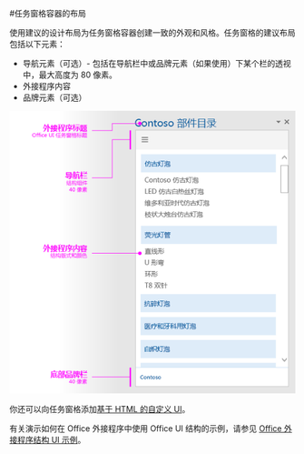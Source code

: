 #任务窗格容器的布局


使用建议的设计布局为任务窗格容器创建一致的外观和风格。任务窗格的建议布局包括以下元素： 

- 导航元素（可选）- 包括在导航栏中或品牌元素（如果使用）下某个栏的透视中，最大高度为 80 像素。
- 外接程序内容
- 品牌元素（可选）

![任务窗格的布局，显示品牌、导航和内容元素](../../../images/layouts_taskpane_v0.02.png)

你还可以向任务窗格添加[基于 HTML 的自定义 UI](ui-elements.md#custom-HTML-based-UI)。

有关演示如何在 Office 外接程序中使用 Office  UI 结构的示例，请参见 [Office 外接程序结构 UI 示例](https://github.com/OfficeDev/Office-Add-in-Fabric-UI-Sample)。

<!-- Add sample template for content add-in and individual building blocks - Branding, Navigation bar or pivot, input, layout components -->
